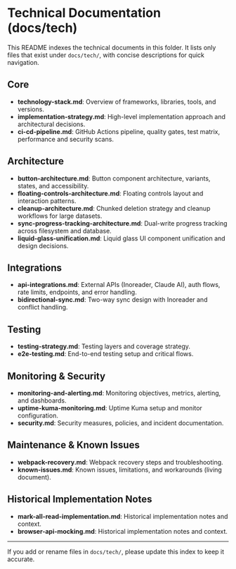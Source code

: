# Technical Documentation (docs/tech)

This README indexes the technical documents in this folder. It lists only files that exist under `docs/tech/`, with concise descriptions for quick navigation.

## Core

- **technology-stack.md**: Overview of frameworks, libraries, tools, and versions.
- **implementation-strategy.md**: High-level implementation approach and architectural decisions.
- **ci-cd-pipeline.md**: GitHub Actions pipeline, quality gates, test matrix, performance and security scans.

## Architecture

- **button-architecture.md**: Button component architecture, variants, states, and accessibility.
- **floating-controls-architecture.md**: Floating controls layout and interaction patterns.
- **cleanup-architecture.md**: Chunked deletion strategy and cleanup workflows for large datasets.
- **sync-progress-tracking-architecture.md**: Dual-write progress tracking across filesystem and database.
- **liquid-glass-unification.md**: Liquid glass UI component unification and design decisions.

## Integrations

- **api-integrations.md**: External APIs (Inoreader, Claude AI), auth flows, rate limits, endpoints, and error handling.
- **bidirectional-sync.md**: Two-way sync design with Inoreader and conflict handling.

## Testing

- **testing-strategy.md**: Testing layers and coverage strategy.
- **e2e-testing.md**: End-to-end testing setup and critical flows.

## Monitoring & Security

- **monitoring-and-alerting.md**: Monitoring objectives, metrics, alerting, and dashboards.
- **uptime-kuma-monitoring.md**: Uptime Kuma setup and monitor configuration.
- **security.md**: Security measures, policies, and incident documentation.

## Maintenance & Known Issues

- **webpack-recovery.md**: Webpack recovery steps and troubleshooting.
- **known-issues.md**: Known issues, limitations, and workarounds (living document).

## Historical Implementation Notes

- **mark-all-read-implementation.md**: Historical implementation notes and context.
- **browser-api-mocking.md**: Historical implementation notes and context.

---

If you add or rename files in `docs/tech/`, please update this index to keep it accurate.
